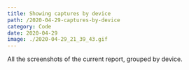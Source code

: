 ```yaml
---
title: Showing captures by device
path: /2020-04-29-captures-by-device
category: Code
date: 2020-04-29
image: ./2020-04-29_21_39_43.gif
---
```


All the screenshots of the current report, grouped by device.
